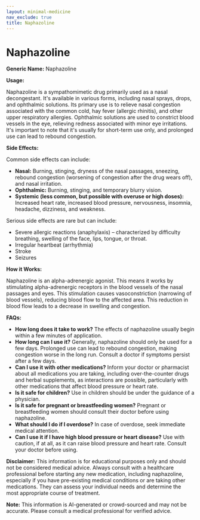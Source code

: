 ```yaml
---
layout: minimal-medicine
nav_exclude: true
title: Naphazoline
---
```


# Naphazoline

**Generic Name:** Naphazoline

**Usage:**

Naphazoline is a sympathomimetic drug primarily used as a nasal decongestant.  It's available in various forms, including nasal sprays, drops, and ophthalmic solutions.  Its primary use is to relieve nasal congestion associated with the common cold, hay fever (allergic rhinitis), and other upper respiratory allergies.  Ophthalmic solutions are used to constrict blood vessels in the eye, relieving redness associated with minor eye irritations.  It's important to note that it's usually for short-term use only, and prolonged use can lead to rebound congestion.

**Side Effects:**

Common side effects can include:

* **Nasal:** Burning, stinging, dryness of the nasal passages, sneezing, rebound congestion (worsening of congestion after the drug wears off), and nasal irritation.
* **Ophthalmic:** Burning, stinging, and temporary blurry vision.
* **Systemic (less common, but possible with overuse or high doses):** Increased heart rate, increased blood pressure, nervousness, insomnia, headache, dizziness, and weakness.


Serious side effects are rare but can include:

* Severe allergic reactions (anaphylaxis) – characterized by difficulty breathing, swelling of the face, lips, tongue, or throat.
* Irregular heartbeat (arrhythmia)
* Stroke
* Seizures


**How it Works:**

Naphazoline is an alpha-adrenergic agonist.  This means it works by stimulating alpha-adrenergic receptors in the blood vessels of the nasal passages and eyes.  This stimulation causes vasoconstriction (narrowing of blood vessels), reducing blood flow to the affected area. This reduction in blood flow leads to a decrease in swelling and congestion.

**FAQs:**

* **How long does it take to work?**  The effects of naphazoline usually begin within a few minutes of application.
* **How long can I use it?**  Generally, naphazoline should only be used for a few days.  Prolonged use can lead to rebound congestion, making congestion worse in the long run.  Consult a doctor if symptoms persist after a few days.
* **Can I use it with other medications?**  Inform your doctor or pharmacist about all medications you are taking, including over-the-counter drugs and herbal supplements, as interactions are possible, particularly with other medications that affect blood pressure or heart rate.
* **Is it safe for children?**  Use in children should be under the guidance of a physician.
* **Is it safe for pregnant or breastfeeding women?**  Pregnant or breastfeeding women should consult their doctor before using naphazoline.
* **What should I do if I overdose?**  In case of overdose, seek immediate medical attention.
* **Can I use it if I have high blood pressure or heart disease?**  Use with caution, if at all, as it can raise blood pressure and heart rate. Consult your doctor before using.


**Disclaimer:** This information is for educational purposes only and should not be considered medical advice.  Always consult with a healthcare professional before starting any new medication, including naphazoline, especially if you have pre-existing medical conditions or are taking other medications.  They can assess your individual needs and determine the most appropriate course of treatment.


**Note:** This information is AI-generated or crowd-sourced and may not be accurate. Please consult a medical professional for verified advice.